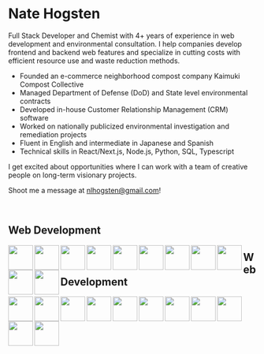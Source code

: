 <h1>Nate Hogsten</h1>

Full Stack Developer and Chemist with 4+ years of experience in web development and environmental consultation. I help companies develop frontend and backend web features and specialize in cutting costs with efficient resource use and waste reduction methods.

- Founded an e-commerce neighborhood compost company Kaimuki Compost Collective
- Managed Department of Defense (DoD) and State level environmental contracts
- Developed in-house Customer Relationship Management (CRM) software
- Worked on nationally publicized environmental investigation and remediation projects
- Fluent in English and intermediate in Japanese and Spanish
- Technical skills in React/Next.js, Node.js, Python, SQL, Typescript

I get excited about opportunities where I can work with a team of creative people on long-term visionary projects.

Shoot me a message at nlhogsten@gmail.com!

<br/> 

<div>
  <h2>Web Development</h2>
  <img align="left" width="50px" src="https://cdn.jsdelivr.net/gh/devicons/devicon@latest/icons/javascript/javascript-original.svg" />       
  <img align="left" width="50px" src="https://cdn.jsdelivr.net/gh/devicons/devicon@latest/icons/typescript/typescript-original.svg" />      
  <img align="left" width="50px" src="https://cdn.jsdelivr.net/gh/devicons/devicon@latest/icons/python/python-original-wordmark.svg" />      
  <img align="left" width="50px" src="https://cdn.jsdelivr.net/gh/devicons/devicon@latest/icons/nextjs/nextjs-original.svg" />        
  <img align="left" width="50px" src="https://cdn.jsdelivr.net/gh/devicons/devicon@latest/icons/nodejs/nodejs-original-wordmark.svg" />        
  <img align="left" width="50px" src="https://cdn.jsdelivr.net/gh/devicons/devicon@latest/icons/react/react-original-wordmark.svg" />
  <img align="left" width="50px" src="https://cdn.jsdelivr.net/gh/devicons/devicon@latest/icons/html5/html5-original.svg" />
  <img align="left" width="50px" src="https://cdn.jsdelivr.net/gh/devicons/devicon@latest/icons/tailwindcss/tailwindcss-original.svg" />
  <img align="left" width="50px" src="https://cdn.jsdelivr.net/gh/devicons/devicon@latest/icons/css3/css3-original-wordmark.svg" />
  <img align="left" width="50px" src="https://cdn.jsdelivr.net/gh/devicons/devicon@latest/icons/github/github-original.svg" />
  <img align="left" width="50px" src="https://cdn.jsdelivr.net/gh/devicons/devicon@latest/icons/postgresql/postgresql-plain-wordmark.svg" />
</div>

<div>
  <h2>Web Development</h2>
  <img align="left" width="50px" src="https://cdn.jsdelivr.net/gh/devicons/devicon@latest/icons/javascript/javascript-original.svg" />       
  <img align="left" width="50px" src="https://cdn.jsdelivr.net/gh/devicons/devicon@latest/icons/typescript/typescript-original.svg" />      
  <img align="left" width="50px" src="https://cdn.jsdelivr.net/gh/devicons/devicon@latest/icons/python/python-original-wordmark.svg" />      
  <img align="left" width="50px" src="https://cdn.jsdelivr.net/gh/devicons/devicon@latest/icons/nextjs/nextjs-original.svg" />        
  <img align="left" width="50px" src="https://cdn.jsdelivr.net/gh/devicons/devicon@latest/icons/nodejs/nodejs-original-wordmark.svg" />        
  <img align="left" width="50px" src="https://cdn.jsdelivr.net/gh/devicons/devicon@latest/icons/react/react-original-wordmark.svg" />
  <img align="left" width="50px" src="https://cdn.jsdelivr.net/gh/devicons/devicon@latest/icons/html5/html5-original.svg" />
  <img align="left" width="50px" src="https://cdn.jsdelivr.net/gh/devicons/devicon@latest/icons/tailwindcss/tailwindcss-original.svg" />
  <img align="left" width="50px" src="https://cdn.jsdelivr.net/gh/devicons/devicon@latest/icons/css3/css3-original-wordmark.svg" />
  <img align="left" width="50px" src="https://cdn.jsdelivr.net/gh/devicons/devicon@latest/icons/github/github-original.svg" />
  <img align="left" width="50px" src="https://cdn.jsdelivr.net/gh/devicons/devicon@latest/icons/postgresql/postgresql-plain-wordmark.svg" />
</div>

<br/>



          
          
          
          
          
          

